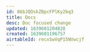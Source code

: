 ```yaml
---
id: 86bJQOskZBpcFPlKy2bq3
title: Docs
desc: Doc focused change
updated: 1639601204828
created: 1639601196757
airtableId: recxSwVqP15NVwcjf
---
```


